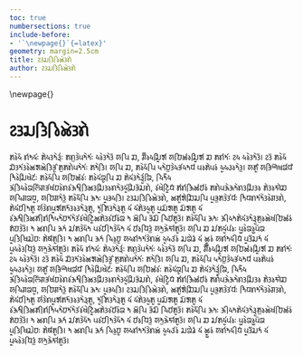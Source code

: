 ```yaml
---
toc: true
numbersections: true
include-before:
- '`\newpage{}`{=latex}'
geometry: margin=2.5cm
title: 𑚆𑚙𑚛𑚙𑚮𑚤𑚮𑚊𑚶𑚙𑚢𑚶
author: 𑚆𑚙𑚛𑚙𑚮𑚤𑚮𑚊𑚶𑚙𑚢𑚶
---
```


\newpage{}

# 𑚆𑚙𑚛𑚙𑚮𑚤𑚮𑚊𑚶𑚙𑚢𑚶

𑚨𑚤𑚶𑚦𑚲 𑚢𑚭𑚝𑚦𑚭𑚬 𑚨𑚶𑚦𑚙𑚝𑚶𑚙𑚶𑚤𑚭𑚬 𑚨𑚢𑚰𑚙𑚶𑚞𑚝𑚶𑚝𑚭𑚬 𑚦𑚤𑚶𑚙𑚝𑚶𑚙𑚲 𑚀𑚞𑚮 𑚏, 𑚌𑚵𑚤𑚦𑚛𑚶𑚤𑚮𑚧𑚭 𑚀𑚜𑚮𑚊𑚭𑚤𑚛𑚶𑚤𑚮𑚧𑚭 𑚏 𑚨𑚢𑚭𑚝𑚭𑚬 𑚆𑚦 𑚦𑚤𑚶𑚙𑚝𑚶𑚙𑚲। 𑚆𑚙𑚲 𑚨𑚤𑚶𑚦𑚲 𑚏𑚲𑚙𑚝𑚭𑚙𑚤𑚶𑚊𑚧𑚊𑚶𑚙𑚮𑚡𑚶𑚣𑚭𑚫 𑚨𑚰𑚨𑚢𑚶𑚞𑚝𑚶𑚝𑚭𑚬 𑚨𑚝𑚶𑚙𑚮। 𑚀𑚞𑚮 𑚏, 𑚨𑚤𑚶𑚦𑚲𑚞𑚮 𑚠𑚝𑚶𑚜𑚰𑚙𑚶𑚦𑚡𑚭𑚦𑚝𑚣𑚭 𑚞𑚤𑚨𑚶𑚞𑚤𑚫 𑚦𑚶𑚣𑚦𑚩𑚤𑚝𑚶𑚙𑚰। 𑚀𑚨𑚶𑚣𑚭𑚫 𑚀𑚡𑚮𑚍𑚴𑚋𑚘𑚭𑚣𑚭𑚫 𑚝𑚮𑚤𑚶𑚛𑚮𑚋𑚶𑚔𑚭𑚬 𑚨𑚤𑚶𑚦𑚲𑚞𑚮 𑚀𑚜𑚮𑚊𑚭𑚤𑚭𑚬 𑚨𑚤𑚶𑚦𑚭𑚘𑚶𑚣𑚞𑚮 𑚏 𑚨𑚶𑚦𑚭𑚙𑚝𑚶𑚙𑚶𑚤𑚶𑚣𑚭𑚘𑚮, 𑚦𑚮𑚝𑚳𑚦 𑚑𑚭𑚙𑚮𑚦𑚤𑚶𑚘𑚥𑚮𑚫𑚌𑚡𑚭𑚋𑚭𑚜𑚤𑚶𑚢𑚤𑚭𑚑𑚝𑚯𑚙𑚮𑚊𑚙𑚛𑚮𑚙𑚤𑚢𑚝𑚶𑚙𑚦𑚶𑚣𑚭𑚛𑚮𑚡𑚲𑚛𑚢𑚶, 𑚤𑚭𑚋𑚶𑚔𑚶𑚤𑚮𑚣𑚫 𑚨𑚭𑚢𑚭𑚑𑚮𑚊𑚭𑚜𑚭𑚤𑚫 𑚨𑚢𑚶𑚞𑚑𑚶𑚑𑚝𑚶𑚢𑚙𑚛𑚮𑚙𑚤 𑚨𑚶𑚙𑚤𑚓𑚶𑚏 𑚀𑚦𑚮𑚌𑚘𑚣𑚶𑚣, 𑚀𑚜𑚮𑚌𑚝𑚶𑚙𑚰𑚫 𑚨𑚤𑚶𑚦𑚴𑚞𑚮 𑚑𑚝𑚬 𑚞𑚶𑚤𑚡𑚦𑚙𑚮। 𑚆𑚙𑚛𑚙𑚮𑚤𑚮𑚊𑚶𑚙𑚢𑚶, 𑚊𑚨𑚶𑚣𑚭𑚧𑚶𑚏𑚮𑚛𑚞𑚮 𑚞𑚶𑚤𑚡𑚰𑚨𑚙𑚶𑚙𑚭𑚣𑚭𑚬 𑚝𑚮𑚣𑚢𑚝𑚭𑚝𑚶𑚙𑚤𑚶𑚌𑚙𑚢𑚶, 𑚨𑚶𑚦𑚭𑚜𑚯𑚝𑚨𑚶𑚣 𑚁𑚙𑚶𑚢𑚞𑚶𑚤𑚧𑚭𑚨𑚝𑚲𑚙𑚤𑚙𑚝𑚶𑚙𑚶𑚤𑚨𑚶𑚣, 𑚝𑚶𑚣𑚭𑚨𑚮𑚙𑚝𑚶𑚙𑚶𑚤𑚨𑚶𑚣 𑚦𑚭 𑚦𑚭𑚨𑚶𑚙𑚦𑚶𑚣𑚨𑚶𑚣 𑚞𑚶𑚤𑚛𑚲𑚧𑚨𑚶𑚣 𑚛𑚲𑚧𑚨𑚶𑚣 𑚦𑚭 𑚤𑚭𑚑𑚝𑚯𑚙𑚮𑚊𑚨𑚯𑚢𑚭𑚝𑚮𑚠𑚝𑚶𑚜𑚝𑚭𑚝𑚶𑚙𑚭𑚤𑚭𑚋𑚶𑚔𑚶𑚤𑚮𑚊𑚨𑚶𑚙𑚤𑚭𑚜𑚭𑚤𑚲𑚘 𑚝 𑚊𑚴𑚞𑚮 𑚡𑚲𑚛𑚴 𑚦𑚮𑚜𑚭𑚨𑚶𑚣𑚙𑚲। 𑚨𑚤𑚶𑚦𑚴𑚞𑚮 𑚑𑚝𑚬 𑚑𑚯𑚦𑚝𑚨𑚶𑚦𑚭𑚙𑚝𑚶𑚙𑚶𑚤𑚶𑚣𑚨𑚰𑚤𑚊𑚶𑚋𑚭𑚜𑚮𑚊𑚭𑚤𑚫 𑚨𑚫𑚜𑚙𑚶𑚙𑚲। 𑚝 𑚊𑚢𑚞𑚮 𑚑𑚝𑚫 𑚛𑚭𑚨𑚙𑚶𑚦𑚲𑚝 𑚞𑚤𑚭𑚜𑚯𑚝𑚙𑚶𑚦𑚲𑚝 𑚦𑚭 𑚜𑚭𑚤𑚣𑚮𑚙𑚰𑚫 𑚀𑚝𑚰𑚑𑚶𑚓𑚭𑚨𑚶𑚣𑚙𑚲। 𑚀𑚞𑚮 𑚏 𑚛𑚭𑚨𑚦𑚶𑚣𑚭𑚞𑚭𑚤𑚬 𑚞𑚱𑚤𑚶𑚘𑚤𑚱𑚞𑚲𑚘 𑚞𑚶𑚤𑚙𑚮𑚋𑚮𑚛𑚶𑚜𑚬 𑚨𑚶𑚚𑚭𑚨𑚶𑚣𑚙𑚮। 𑚝 𑚊𑚢𑚞𑚮 𑚑𑚝𑚫 𑚦𑚮𑚤𑚰𑚜𑚶𑚣 𑚀𑚦𑚢𑚭𑚝𑚝𑚭𑚙𑚶𑚢𑚊𑚫 𑚦𑚶𑚣𑚦𑚩𑚭𑚤𑚫 𑚛𑚘𑚶𑚖𑚫 𑚦𑚭 𑚊𑚶𑚤𑚱𑚤𑚫 𑚀𑚢𑚭𑚝𑚦𑚯𑚣𑚫 𑚞𑚶𑚤𑚙𑚴𑚛𑚝𑚫 𑚦𑚭 𑚞𑚶𑚤𑚦𑚤𑚶𑚙𑚣𑚮𑚙𑚰𑚫 𑚀𑚝𑚰𑚑𑚶𑚓𑚭𑚨𑚶𑚣𑚙𑚲। 𑚨𑚤𑚶𑚦𑚲 𑚢𑚭𑚝𑚦𑚭𑚬 𑚨𑚶𑚦𑚙𑚝𑚶𑚙𑚶𑚤𑚭𑚬 𑚨𑚢𑚰𑚙𑚶𑚞𑚝𑚶𑚝𑚭𑚬 𑚦𑚤𑚶𑚙𑚝𑚶𑚙𑚲 𑚀𑚞𑚮 𑚏, 𑚌𑚵𑚤𑚦𑚛𑚶𑚤𑚮𑚧𑚭 𑚀𑚜𑚮𑚊𑚭𑚤𑚛𑚶𑚤𑚮𑚧𑚭 𑚏 𑚨𑚢𑚭𑚝𑚭𑚬 𑚆𑚦 𑚦𑚤𑚶𑚙𑚝𑚶𑚙𑚲। 𑚆𑚙𑚲 𑚨𑚤𑚶𑚦𑚲 𑚏𑚲𑚙𑚝𑚭𑚙𑚤𑚶𑚊𑚧𑚊𑚶𑚙𑚮𑚡𑚶𑚣𑚭𑚫 𑚨𑚰𑚨𑚢𑚶𑚞𑚝𑚶𑚝𑚭𑚬 𑚨𑚝𑚶𑚙𑚮। 𑚀𑚞𑚮 𑚏, 𑚨𑚤𑚶𑚦𑚲𑚞𑚮 𑚠𑚝𑚶𑚜𑚰𑚙𑚶𑚦𑚡𑚭𑚦𑚝𑚣𑚭 𑚞𑚤𑚨𑚶𑚞𑚤𑚫 𑚦𑚶𑚣𑚦𑚩𑚤𑚝𑚶𑚙𑚰। 𑚀𑚨𑚶𑚣𑚭𑚫 𑚀𑚡𑚮𑚍𑚴𑚋𑚘𑚭𑚣𑚭𑚫 𑚝𑚮𑚤𑚶𑚛𑚮𑚋𑚶𑚔𑚭𑚬 𑚨𑚤𑚶𑚦𑚲𑚞𑚮 𑚀𑚜𑚮𑚊𑚭𑚤𑚭𑚬 𑚨𑚤𑚶𑚦𑚭𑚘𑚶𑚣𑚞𑚮 𑚏 𑚨𑚶𑚦𑚭𑚙𑚝𑚶𑚙𑚶𑚤𑚶𑚣𑚭𑚘𑚮, 𑚦𑚮𑚝𑚳𑚦 𑚑𑚭𑚙𑚮𑚦𑚤𑚶𑚘𑚥𑚮𑚫𑚌𑚡𑚭𑚋𑚭𑚜𑚤𑚶𑚢𑚤𑚭𑚑𑚝𑚯𑚙𑚮𑚊𑚙𑚛𑚮𑚙𑚤𑚢𑚝𑚶𑚙𑚦𑚶𑚣𑚭𑚛𑚮𑚡𑚲𑚛𑚢𑚶, 𑚤𑚭𑚋𑚶𑚔𑚶𑚤𑚮𑚣𑚫 𑚨𑚭𑚢𑚭𑚑𑚮𑚊𑚭𑚜𑚭𑚤𑚫 𑚨𑚢𑚶𑚞𑚑𑚶𑚑𑚝𑚶𑚢𑚙𑚛𑚮𑚙𑚤 𑚨𑚶𑚙𑚤𑚓𑚶𑚏 𑚀𑚦𑚮𑚌𑚘𑚣𑚶𑚣, 𑚀𑚜𑚮𑚌𑚝𑚶𑚙𑚰𑚫 𑚨𑚤𑚶𑚦𑚴𑚞𑚮 𑚑𑚝𑚬 𑚞𑚶𑚤𑚡𑚦𑚙𑚮। 𑚆𑚙𑚛𑚙𑚮𑚤𑚮𑚊𑚶𑚙𑚢𑚶, 𑚊𑚨𑚶𑚣𑚭𑚧𑚶𑚏𑚮𑚛𑚞𑚮 𑚞𑚶𑚤𑚡𑚰𑚨𑚙𑚶𑚙𑚭𑚣𑚭𑚬 𑚝𑚮𑚣𑚢𑚝𑚭𑚝𑚶𑚙𑚤𑚶𑚌𑚙𑚢𑚶, 𑚨𑚶𑚦𑚭𑚜𑚯𑚝𑚨𑚶𑚣 𑚁𑚙𑚶𑚢𑚞𑚶𑚤𑚧𑚭𑚨𑚝𑚲𑚙𑚤𑚙𑚝𑚶𑚙𑚶𑚤𑚨𑚶𑚣, 𑚝𑚶𑚣𑚭𑚨𑚮𑚙𑚝𑚶𑚙𑚶𑚤𑚨𑚶𑚣 𑚦𑚭 𑚦𑚭𑚨𑚶𑚙𑚦𑚶𑚣𑚨𑚶𑚣 𑚞𑚶𑚤𑚛𑚲𑚧𑚨𑚶𑚣 𑚛𑚲𑚧𑚨𑚶𑚣 𑚦𑚭 𑚤𑚭𑚑𑚝𑚯𑚙𑚮𑚊𑚨𑚯𑚢𑚭𑚝𑚮𑚠𑚝𑚶𑚜𑚝𑚭𑚝𑚶𑚙𑚭𑚤𑚭𑚋𑚶𑚔𑚶𑚤𑚮𑚊𑚨𑚶𑚙𑚤𑚭𑚜𑚭𑚤𑚲𑚘 𑚝 𑚊𑚴𑚞𑚮 𑚡𑚲𑚛𑚴 𑚦𑚮𑚜𑚭𑚨𑚶𑚣𑚙𑚲। 𑚨𑚤𑚶𑚦𑚴𑚞𑚮 𑚑𑚝𑚬 𑚑𑚯𑚦𑚝𑚨𑚶𑚦𑚭𑚙𑚝𑚶𑚙𑚶𑚤𑚶𑚣𑚨𑚰𑚤𑚊𑚶𑚋𑚭𑚜𑚮𑚊𑚭𑚤𑚫 𑚨𑚫𑚜𑚙𑚶𑚙𑚲। 𑚝 𑚊𑚢𑚞𑚮 𑚑𑚝𑚫 𑚛𑚭𑚨𑚙𑚶𑚦𑚲𑚝 𑚞𑚤𑚭𑚜𑚯𑚝𑚙𑚶𑚦𑚲𑚝 𑚦𑚭 𑚜𑚭𑚤𑚣𑚮𑚙𑚰𑚫 𑚀𑚝𑚰𑚑𑚶𑚓𑚭𑚨𑚶𑚣𑚙𑚲। 𑚀𑚞𑚮 𑚏 𑚛𑚭𑚨𑚦𑚶𑚣𑚭𑚞𑚭𑚤𑚬 𑚞𑚱𑚤𑚶𑚘𑚤𑚱𑚞𑚲𑚘 𑚞𑚶𑚤𑚙𑚮𑚋𑚮𑚛𑚶𑚜𑚬 𑚨𑚶𑚚𑚭𑚨𑚶𑚣𑚙𑚮। 𑚝 𑚊𑚢𑚞𑚮 𑚑𑚝𑚫 𑚦𑚮𑚤𑚰𑚜𑚶𑚣 𑚀𑚦𑚢𑚭𑚝𑚝𑚭𑚙𑚶𑚢𑚊𑚫 𑚦𑚶𑚣𑚦𑚩𑚭𑚤𑚫 𑚛𑚘𑚶𑚖𑚫 𑚦𑚭 𑚊𑚶𑚤𑚱𑚤𑚫 𑚀𑚢𑚭𑚝𑚦𑚯𑚣𑚫 𑚞𑚶𑚤𑚙𑚴𑚛𑚝𑚫 𑚦𑚭 𑚞𑚶𑚤𑚦𑚤𑚶𑚙𑚣𑚮𑚙𑚰𑚫 𑚀𑚝𑚰𑚑𑚶𑚓𑚭𑚨𑚶𑚣𑚙𑚲। 
